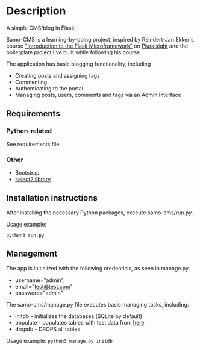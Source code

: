 # Description

A simple CMS/blog in Flask

Samo-CMS is a learning-by-doing project, inspired by Reindert-Jan Ekker's course ["Introduction to the Flask Microframework"](https://github.com/gonzigonz/Pluralsight---Python-Flask-Apps) on [Pluralsight](https://www.pluralsight.com/courses/flask-micro-framework-introduction) and the boilerplate project I've built while following his course.

The application has basic blogging functionality, including
* Creating posts and assigning tags
* Commenting
* Authenticating to the portal
* Managing posts, users, comments and tags via an Admin Interface


## Requirements

### Python-related
See requirements file.

### Other
* Bootstrap
* [select2 library](https://select2.github.io/)


## Installation instructions

After installing the necessary Python packages, execute samo-cms/run.py.

Usage example: 

`python3 run.py`


## Management

The app is initialized with the following credentials, as seen in manage.py.

* username="admin",
* email="test@test.com"
* password="admin"

The samo-cms/manage.py file executes basic managing tasks, including:
* initdb - initializes the databases (SQLite by default)
* populate - populates tables with test data from [here](http://www.lipsum.com/)
* dropdb - DROPS all tables

Usage example: 
`python3 manage.py initdb`